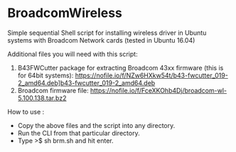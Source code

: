 # BroadcomWireless
Simple sequential Shell script for installing wireless driver in Ubuntu systems with Broadcom Network cards (tested in Ubuntu 16.04)

Additional files you will need with this script:
1)  B43FWCutter package for extracting Broadcom 43xx firmware (this is for 64bit systems):
https://nofile.io/f/NZw6HXkw54t/b43-fwcutter_019-2_amd64.deb]b43-fwcutter_019-2_amd64.deb
2) Broadcom firmware file:
https://nofile.io/f/FceXKOhb4Dj/broadcom-wl-5.100.138.tar.bz2

How to use : 
- Copy the above files and the script into any directory.
- Run the CLI from that particular directory.
- Type >$ sh brm.sh and hit enter.

